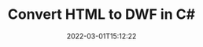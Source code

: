 ---
############################# Static ############################
layout: "auto-gen-conversion"
date: 2022-03-01T15:12:22
draft: false
otherformats: bmp doc docm docx dot dotm dotx epub gif ico jpeg jpg md odt ott pdf png psd rtf tex tif tiff txt xps
breadcrumb: HTML to DWF in C#

############################# Head ############################
head_title: "HTML to DWF Converter in C#"
head_description: "Convert HTML to DWF in .NET using a few lines of code. Use the GroupDocs Document Conversion API to convert over 160 file formats."

############################# Header ############################
title: "Convert HTML to DWF in C#"
description: "HTML to DWF conversion with a few lines of .NET code"
bg_image: "https://cms.admin.containerize.com/templates/aspose/App_Themes/V3/images/bg/header1.png"
bg_overlay: false
button:
    enable: true

############################# SubMenu ############################
submenu:
    enable: true

    left:
        img_alt: "GroupDocs.Conversion for .NET"
        image: "https://cms.admin.containerize.com/templates/groupdocs/images/product-logos/90x90-noborder/groupdocs-conversion-net.png"
        product: "GroupDocs.Conversion"
        platform: ".NET"



############################# About ############################
about:
    enable: true
    title: "About GroupDocs.Conversion for .NET API"
    content: |
        [GroupDocs.Conversion for .NET](https://products.groupdocs.com/conversion/net/) can be used to convert Microsoft Word, Excel, PowerPoint, PDF, Visio and other formats. GroupDocs.Conversion is a standalone API that is suitable for back-end and internal systems where high performance is required. It does not depend on any software such as Microsoft or Open Office.
    

overview:
    enable: true
    content: |
        Convert your HTML files to DWF in .NET easily. You can use just a couple of C# code lines in any platform of your choice like - Windows, Linux, macOS.
        You can try HTML to DWF conversion for free and evaluate conversion results quality.  Along with simple file conversion scenarios you can try more advanced options for loading source HTML file and for saving output DWF result. 
        
        For example, for the source HTML file you may use the following load options:

        * auto-detect file format;
        * specify password for protected files (if file format supports it);
        * replace missing fonts to preserve document appearance.
        
        There are also advanced convert options for the DWF file:

        * convert specific document page or page range;
        * add a watermark to the converted DWF file and many more.

        Once conversion is completed you can save your DWF file to the local file path or any third-party storage like FTP, Amazon S3, Google Drive, Dropbox etc. Please note - to convert HTML to DWF there is no need for any additional software installed - like MS Office, Open Office, Adobe Acrobat Reader etc.


############################# Steps ############################
steps:
    enable: true
    title_left: "Steps to convert HTML to DWF in C#"
    content_left: |
        [GroupDocs.Conversion for .NET](https://products.groupdocs.com/conversion/net/) makes it easy for developers to convert a HTML file to DWF with a few lines of code.
        
        * Create an instance of the Converter class and provide the file HTML with the full path
        * Create and set ConvertOptions for DWF type.
        * Call the Converter.Convert method and pass the full path and format (DWF) as a parameter

    title_right: "System Requirements"
    content_right: |
        Basic conversion with GroupDocs.Conversion for .NET can be done in just a few simple steps. Our APIs are supported on all major platforms and operating systems. Before executing the code below, make sure you have the following prerequisites installed on your system.

        * Operating systems: Microsoft Windows, Linux, MacOS
        * Development environments: Microsoft Visual Studio, Xamarin, MonoDevelop
        * Frameworks: .NET Framework, .NET Standard, .NET Core, Mono
        * Get the latest GroupDocs.Conversion for .NET from [Nuget](https://www.nuget.org/packages/groupdocs.conversion)
         
    code: |
        ```csharp    
        // Load HTML file
        var converter = new GroupDocs.Conversion.Converter("input.html");
        // Set conversion parameters for DWF format
        var convertOptions = converter.GetPossibleConversions()["dwf"].ConvertOptions;
        // Convert to DWF format
        converter.Convert("output.dwf", convertOptions);
        ```

demos:
    enable: true
    title: "HTML to DWF Live Demo"
    content: |
       Convert HTML to DWF now by visiting the [GroupDocs.Conversion App](https://products.groupdocs.app/conversion/family) website. Online demo has the following advantages
          

more_formats:
    enable: true
    title: "Other supported HTML conversions in C#"
    content: "You can also convert HTML to many other file formats. Please see the list below."
       
       
back_to_top:
    enable: true
---